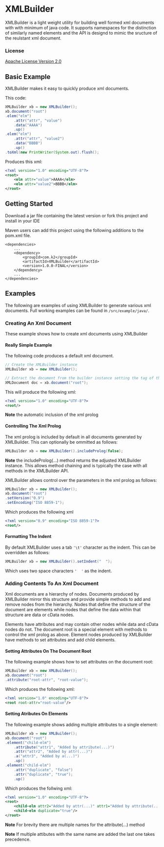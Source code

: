 # XMLBuilder
XMLBuilder is a light weight utility for building well formed xml documents with with minimum of java code.
It supports namespaces for the distinction of similarly named elements and the API is designd to mimic the
sructure of the reulstant xml document.

### License

[Apache License Version 2.0](http://www.apache.org/licenses/LICENSE-2.0)

## Basic Example

XMLBuilder makes it easy to quickly produce xml documents.

This code:

```java
XMLBuilder xb = new XMLBuilder();
xb.document("root")
.elem("elm")
    .attr("attr", "value")
    .data("AAAA")
    .up()
.elem("elm")
    .attr("attr", "value2")
    .data("BBBB")
    .up()
.toXml(new PrintWriter(System.out).flush();
```
Produces this xml:
```xml
<?xml version="1.0" encoding="UTF-8"?>
<root>
    <elm attr="value">AAAA</elm>
    <elm attr="value2">BBBB</elm>
</root>
```

## Getting Started

Download a jar file containing the latest version or fork this project and install in your IDE

Maven users can add this project using the following additions to the pom.xml file.
```maven
<dependencies>
    ...
    <dependency>
        <groupId>com.k2</groupId>
        <artifactId>XMLBuilder</artifactId>
        <version>1.0.0-FINAL</version>
    </dependency>
    ...
</dependencies>
```

## Examples

The following are examples of using XMLBuilder to generate various xml documents. Full working examples can be found
in `/src/example/java/`.

### Creating An Xml Document

These example shows how to create xml documents using XMLBuilder

#### Really Simple Example

The following code produces a default xml document.
```java
// Create the XMLBuilder instance
XMLBuilder xb = new XMLBuilder();

// Extract the document from the builder instance setting the tag of the root element to 'root'
XMLDocument doc = xb.document("root");
```
This will produce the following xml:
```xml
<?xml version="1.0" encoding="UTF-8"?>
<root/>
```
**Note** the automatic inclusion of the xml prolog

#### Controlling The Xml Prolog
The xml prolog is included by default in all documents generated by XMLBuilder. This can optionally be ommitted
as follows:
```java
XMLBuilder xb = new XMLBuilder().includeProlog(false);
```
**Note** the includeProlog(...) method returns the adjusted XMLBuilder instance. This allows method chaining
and is typically the case with all methods in the XMLBuilder API.

XMLBuilder allows control over the parameters in the xml prolog as follows:
```java
XMLBuilder xb = new XMLBuilder();
xb.document("root")
.setVersion("0.9")
.setEncoding("ISO 8859-1");
```
Which produces the following xml
```xml
<?xml version="0.9" encoding="ISO 8859-1"?>
<root/>
```

#### Formatting The Indent
By default XMLBuilder uses a tab `'\t'` character as the indent. This can be overridden as follows:
```java
XMLBuilder xb = new XMLBuilder().setIndent("  ");
```
Which uses two space characters `'  '` as the indent.

### Adding Contents To An Xml Document

Xml documents are a hierarchy of nodes. Documents produced by XMLBuilder mirror this structure and provide simple
methods to add and remove nodes from the hierarchy. Nodes that define the structure of the document are elements
while nodes that define the data within that structure are data or cData nodes.

Elements have attributes and may contain other nodes while data and cData nodes do not.  The document root is
a special element with methods to control the xml prolog as above. Element nodes produced by XMLBuilder have methods 
to set attributes and add child elements.

#### Setting Attributes On The Document Root
The following example shows how to set attributes on the document root:
```java
XMLBuilder xb = new XMLBuilder();
xb.document("root")
.attribute("root-attr", "root-value");
```
Which produces the following xml:
```xml
<?xml version="1.0" encoding="UTF-8"?>
<root root-attr="root-value"/>
```

#### Setting Atributes On Elements
The following example shows adding multiple attributes to a single element:
```java
XMLBuilder xb = new XMLBuilder();
xb.document("root")
.element("child-elm")
	.attribute("attr1", "Added by attribute(...)")
	.attr("attr2", "Added by attr(...)")
	.a("attr3", "Added by a(...)")
	.up()
.element("child-elm")
	.attr("duplicate", "false")
	.attr("duplicate", "true");
	.up()
```
Which produces the follwing xml:
```xml
<?xml version="1.0" encoding="UTF-8"?>
<root>
	<child-elm attr2="Added by attr(...)" attr1="Added by attribute(...)" attr3="Added by a(...)"/>
	<child-elm duplicate="true"/>
</root>
```
**Note** For brevity there are multiple names for the attribute(...) method

**Note** If multiple attibutes with the same name are added the last one takes precedence.








































